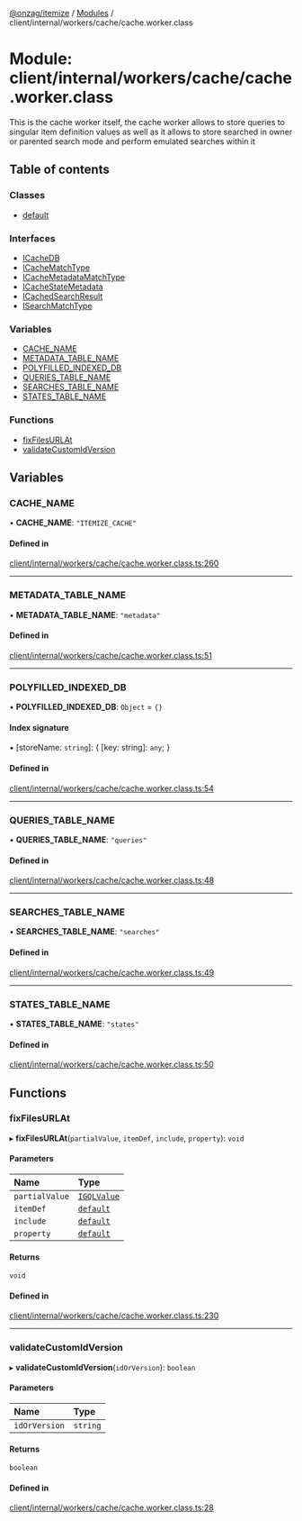 [@onzag/itemize](../README.md) / [Modules](../modules.md) / client/internal/workers/cache/cache.worker.class

# Module: client/internal/workers/cache/cache.worker.class

This is the cache worker itself, the cache worker allows to store
queries to singular item definition values as well as it allows
to store searched in owner or parented search mode and perform
emulated searches within it

## Table of contents

### Classes

- [default](../classes/client_internal_workers_cache_cache_worker_class.default.md)

### Interfaces

- [ICacheDB](../interfaces/client_internal_workers_cache_cache_worker_class.ICacheDB.md)
- [ICacheMatchType](../interfaces/client_internal_workers_cache_cache_worker_class.ICacheMatchType.md)
- [ICacheMetadataMatchType](../interfaces/client_internal_workers_cache_cache_worker_class.ICacheMetadataMatchType.md)
- [ICacheStateMetadata](../interfaces/client_internal_workers_cache_cache_worker_class.ICacheStateMetadata.md)
- [ICachedSearchResult](../interfaces/client_internal_workers_cache_cache_worker_class.ICachedSearchResult.md)
- [ISearchMatchType](../interfaces/client_internal_workers_cache_cache_worker_class.ISearchMatchType.md)

### Variables

- [CACHE\_NAME](client_internal_workers_cache_cache_worker_class.md#cache_name)
- [METADATA\_TABLE\_NAME](client_internal_workers_cache_cache_worker_class.md#metadata_table_name)
- [POLYFILLED\_INDEXED\_DB](client_internal_workers_cache_cache_worker_class.md#polyfilled_indexed_db)
- [QUERIES\_TABLE\_NAME](client_internal_workers_cache_cache_worker_class.md#queries_table_name)
- [SEARCHES\_TABLE\_NAME](client_internal_workers_cache_cache_worker_class.md#searches_table_name)
- [STATES\_TABLE\_NAME](client_internal_workers_cache_cache_worker_class.md#states_table_name)

### Functions

- [fixFilesURLAt](client_internal_workers_cache_cache_worker_class.md#fixfilesurlat)
- [validateCustomIdVersion](client_internal_workers_cache_cache_worker_class.md#validatecustomidversion)

## Variables

### CACHE\_NAME

• **CACHE\_NAME**: ``"ITEMIZE_CACHE"``

#### Defined in

[client/internal/workers/cache/cache.worker.class.ts:260](https://github.com/onzag/itemize/blob/a24376ed/client/internal/workers/cache/cache.worker.class.ts#L260)

___

### METADATA\_TABLE\_NAME

• **METADATA\_TABLE\_NAME**: ``"metadata"``

#### Defined in

[client/internal/workers/cache/cache.worker.class.ts:51](https://github.com/onzag/itemize/blob/a24376ed/client/internal/workers/cache/cache.worker.class.ts#L51)

___

### POLYFILLED\_INDEXED\_DB

• **POLYFILLED\_INDEXED\_DB**: `Object` = `{}`

#### Index signature

▪ [storeName: `string`]: { [key: string]: `any`;  }

#### Defined in

[client/internal/workers/cache/cache.worker.class.ts:54](https://github.com/onzag/itemize/blob/a24376ed/client/internal/workers/cache/cache.worker.class.ts#L54)

___

### QUERIES\_TABLE\_NAME

• **QUERIES\_TABLE\_NAME**: ``"queries"``

#### Defined in

[client/internal/workers/cache/cache.worker.class.ts:48](https://github.com/onzag/itemize/blob/a24376ed/client/internal/workers/cache/cache.worker.class.ts#L48)

___

### SEARCHES\_TABLE\_NAME

• **SEARCHES\_TABLE\_NAME**: ``"searches"``

#### Defined in

[client/internal/workers/cache/cache.worker.class.ts:49](https://github.com/onzag/itemize/blob/a24376ed/client/internal/workers/cache/cache.worker.class.ts#L49)

___

### STATES\_TABLE\_NAME

• **STATES\_TABLE\_NAME**: ``"states"``

#### Defined in

[client/internal/workers/cache/cache.worker.class.ts:50](https://github.com/onzag/itemize/blob/a24376ed/client/internal/workers/cache/cache.worker.class.ts#L50)

## Functions

### fixFilesURLAt

▸ **fixFilesURLAt**(`partialValue`, `itemDef`, `include`, `property`): `void`

#### Parameters

| Name | Type |
| :------ | :------ |
| `partialValue` | [`IGQLValue`](../interfaces/gql_querier.IGQLValue.md) |
| `itemDef` | [`default`](../classes/base_Root_Module_ItemDefinition.default.md) |
| `include` | [`default`](../classes/base_Root_Module_ItemDefinition_Include.default.md) |
| `property` | [`default`](../classes/base_Root_Module_ItemDefinition_PropertyDefinition.default.md) |

#### Returns

`void`

#### Defined in

[client/internal/workers/cache/cache.worker.class.ts:230](https://github.com/onzag/itemize/blob/a24376ed/client/internal/workers/cache/cache.worker.class.ts#L230)

___

### validateCustomIdVersion

▸ **validateCustomIdVersion**(`idOrVersion`): `boolean`

#### Parameters

| Name | Type |
| :------ | :------ |
| `idOrVersion` | `string` |

#### Returns

`boolean`

#### Defined in

[client/internal/workers/cache/cache.worker.class.ts:28](https://github.com/onzag/itemize/blob/a24376ed/client/internal/workers/cache/cache.worker.class.ts#L28)
